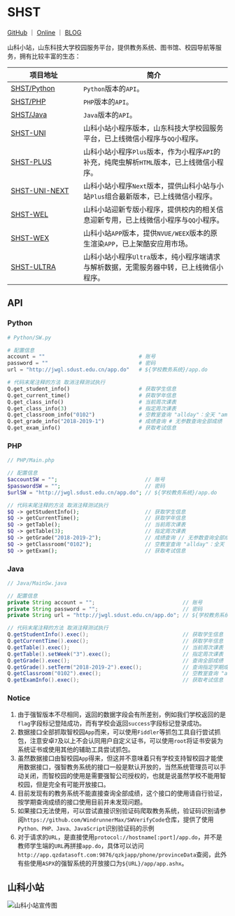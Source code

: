 # SHST
[GitHub](https://github.com/SHST-SDUST/SHST-UNI) ｜ [Online](https://cdn.jsdelivr.net/gh/SHST-SDUST/SHST-UNI/src/vector/resources/exhibition/shst-wx.jpg) ｜ [BLOG](https://juejin.cn/post/7341805821527113747#heading-1)

山科小站，山东科技大学校园服务平台，提供教务系统、图书馆、校园导航等服务，拥有比较丰富的生态：

<table>
<thead>

<tr>
<th style="width: 150px" width="150px" ><div style="width: 150px">项目地址</div></th>
<th>简介</th>
</tr>

</thead>
<tbody>

<tr>
<td><a href="./Python/">SHST/Python</a></td>
<td><code>Python</code>版本的<code>API</code>。</td>
</tr>

<tr>
<td><a href="./PHP/">SHST/PHP</a></td>
<td><code>PHP</code>版本的<code>API</code>。</td>
</tr>

<tr>
<td><a href="./Java/">SHST/Java</a></td>
<td><code>Java</code>版本的<code>API</code>。</td>
</tr>

<tr>
<td><a href="https://github.com/SHST-SDUST/SHST-UNI">SHST-UNI</a></td>
<td>山科小站小程序版本，山东科技大学校园服务平台，已上线微信小程序与<code>QQ</code>小程序。</td>
</tr>

<tr>
<td><a href="https://github.com/SHST-SDUST/SHST-PLUS">SHST-PLUS</a></td>
<td>山科小站小程序<code>Plus</code>版本，作为小程序<code>API</code>的补充，纯爬虫解析<code>HTML</code>版本，已上线微信小程序。</td>
</tr>

<tr>
<td><a href="https://github.com/SHST-SDUST/SHST-UNI-NEXT">SHST-UNI-NEXT</a></td>
<td>山科小站小程序<code>Next</code>版本，提供山科小站与小站<code>Plus</code>组合最新版本，已上线微信小程序。</td>
</tr>

<tr>
<td><a href="https://github.com/SHST-SDUST/SHST-WEL">SHST-WEL</a></td>
<td>山科小站迎新专版小程序，提供校内的相关信息迎新专用，已上线微信小程序与<code>QQ</code>小程序。</td>
</tr>

<tr>
<td><a href="https://github.com/SHST-SDUST/SHST-WEX">SHST-WEX</a></td>
<td>山科小站<code>APP</code>版本，提供<code>NVUE/WEEX</code>版本的原生渲染<code>APP</code>，已上架酷安应用市场。</td>
</tr>

<tr>
<td><a href="https://github.com/SHST-SDUST/SHST-ULTRA">SHST-ULTRA</a></td>
<td>山科小站小程序<code>Ultra</code>版本，纯小程序端请求与解析数据，无需服务器中转，已上线微信小程序。</td>
</tr>

</tbody>
</table>



## API 

### Python

```python
# Python/SW.py

# 配置信息
account = ""                              # 账号
password = ""                             # 密码
url = "http://jwgl.sdust.edu.cn/app.do"   # ${学校教务系统}/app.do

# 代码末尾注释的方法 取消注释测试执行
Q.get_student_info()                      # 获取学生信息
Q.get_current_time()                      # 获取学年信息
Q.get_class_info()                        # 当前周次课表
Q.get_class_info(3)                       # 指定周次课表
Q.get_classroom_info("0102")              # 空教室查询 "allday"：全天 "am"：上午 "pm"：下午 "night"：晚上 "0102":1.2节空教室 "0304":3.4节空教室
Q.get_grade_info("2018-2019-1")           # 成绩查询 # 无参数查询全部成绩
Q.get_exam_info()                         # 获取考试信息
```

### PHP
```php
// PHP/Main.php

// 配置信息
$accountSW = "";                            // 账号
$passwordSW = "";                           // 密码
$urlSW = "http://jwgl.sdust.edu.cn/app.do"; // ${学校教务系统}/app.do

// 代码末尾注释的方法 取消注释测试执行
$Q -> getStudentInfo();                     // 获取学生信息
$Q -> getCurrentTime();                     // 获取学年信息
$Q -> getTable();                           // 当前周次课表
$Q -> getTable(3);                          // 指定周次课表
$Q -> getGrade("2018-2019-2");              // 成绩查询 // 无参数查询全部成绩
$Q -> getClassroom("0102");                 // 空教室查询 "allday"：全天 "am"：上午 "pm"：下午 "night"：晚上 "0102":1.2节空教室 "0304":3.4节空教室
$Q -> getExam();                            // 获取考试信息
```

### Java
```java
// Java/MainSw.java

// 配置信息
private String account = "";                            // 账号
private String password = "";                           // 密码
private String url = "http://jwgl.sdust.edu.cn/app.do"; // ${学校教务系统}/app.do

// 代码末尾注释的方法 取消注释测试执行
Q.getStudentInfo().exec();                              // 获取学生信息
Q.getCurrentTime().exec();                              // 获取学年信息
Q.getTable().exec();                                    // 当前周次课表
Q.getTable().setWeek("3").exec();                       // 指定周次课表
Q.getGrade().exec();                                    // 查询全部成绩
Q.getGrade().setTerm("2018-2019-2").exec();             // 查询指定学期成绩
Q.getClassroom("0102").exec();                          // 空教室查询 "allday"：全天 "am"：上午 "pm"：下午 "night"：晚上 "0102":1.2节空教室 "0304":3.4节空教室
Q.getExamInfo().exec();                                 // 获取考试信息
```

### Notice

1. 由于强智版本不尽相同，返回的数据字段会有所差别，例如我们学校返回的是`flag`字段标记登陆成功，而有学校会返回`success`字段标记登录成功。
2. 数据接口全部抓取智校园`App`而来，可以使用`Fiddler`等抓包工具自行尝试抓包，注意安卓`7`及以上不会认同用户自定义证书，可以使用`root`将证书安装为系统证书或使用其他的辅助工具尝试抓包。
3. 虽然数据接口由智校园`App`得来，但这并不意味着只有学校支持智校园才能使用数据接口，强智教务系统的接口一般是默认开放的，当然系统管理员可以手动关闭，而智校园的使用是需要强智公司授权的，也就是说虽然学校不能用智校园，但是完全有可能开放接口。
4. 目前发现有的教务系统不能直接查询全部成绩，这个接口的使用请自行验证，按学期查询成绩的接口使用目前并未发现问题。
5. 如果接口无法使用，可以尝试直接识别验证码爬取教务系统，验证码识别请参阅`https://github.com/WindrunnerMax/SWVerifyCode`仓库，提供了使用`Python、PHP、Java、JavaScript`识别验证码的示例
6. 对于请求的`URL`，是直接使用`protocol://hostname[:port]/app.do`，并不是教师学生端的`URL`再拼接`app.do`，具体可以访问`http://app.qzdatasoft.com:9876/qzkjapp/phone/provinceData`查阅，此外有些使用`ASPX`的强智系统的开放接口为`${URL}/app/app.ashx`。

  
## 山科小站

![山科小站宣传图](https://cdn.jsdelivr.net/gh/SHST-SDUST/SHST-UNI/src/vector/resources/exhibition/show.jpg)

